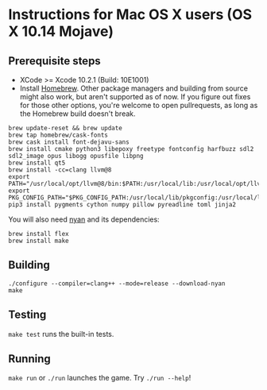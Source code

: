 # Instructions for Mac OS X users (OS X 10.14 Mojave)

## Prerequisite steps
- XCode >= Xcode 10.2.1 (Build: 10E1001)
- Install [Homebrew](http://brew.sh). Other package managers and building from source might also work, but aren't supported as of now. If you figure out fixes for those other options, you're welcome to open pullrequests, as long as the Homebrew build doesn't break.
```
brew update-reset && brew update
brew tap homebrew/cask-fonts
brew cask install font-dejavu-sans
brew install cmake python3 libepoxy freetype fontconfig harfbuzz sdl2 sdl2_image opus libogg opusfile libpng
brew install qt5
brew install -cc=clang llvm@8
export PATH="/usr/local/opt/llvm@8/bin:$PATH:/usr/local/lib:/usr/local/opt/llvm/bin"
export PKG_CONFIG_PATH="$PKG_CONFIG_PATH:/usr/local/lib/pkgconfig:/usr/local/lib"
pip3 install pygments cython numpy pillow pyreadline toml jinja2
```

You will also need [nyan](https://github.com/SFTtech/nyan/blob/master/doc/building.md) and its dependencies:

```
brew install flex
brew install make
```

## Building

```
./configure --compiler=clang++ --mode=release --download-nyan
make
```
## Testing
`make test` runs the built-in tests.

## Running
`make run` or `./run` launches the game. Try `./run --help`!
